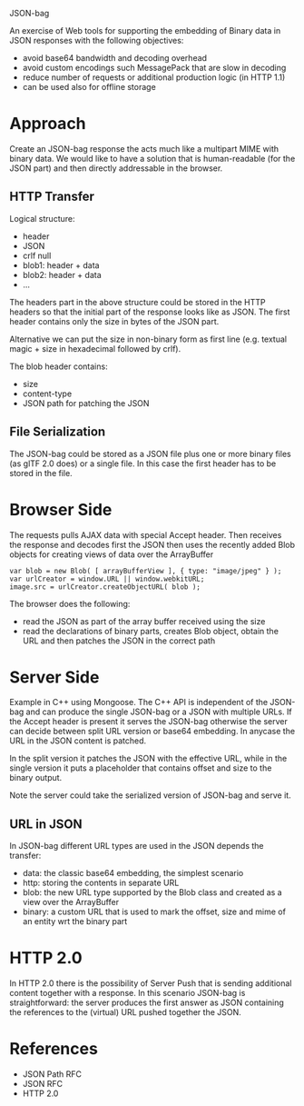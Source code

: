 
JSON-bag

An exercise of Web tools for supporting the embedding of Binary data in JSON responses with the following objectives:

- avoid base64 bandwidth and decoding overhead
- avoid custom encodings such MessagePack that are slow in decoding
- reduce number of requests or additional production logic (in HTTP 1.1)
- can be used also for offline storage

# Approach

Create an JSON-bag response the acts much like a multipart MIME with binary data. We would like to have a solution that is human-readable (for the JSON part) and then directly addressable in the browser.

## HTTP Transfer

Logical structure:

- header
- JSON
- crlf null
- blob1: header + data
- blob2: header + data
- ...

The headers part in the above structure could be stored in the HTTP headers so that the initial part of the response looks like as JSON. The first header contains only the size in bytes of the JSON part.

Alternative we can put the size in non-binary form as first line (e.g. textual magic + size in hexadecimal followed by crlf).

The blob header contains:
- size
- content-type
- JSON path for patching the JSON

## File Serialization

The JSON-bag could be stored as a JSON file plus one or more binary files (as glTF 2.0 does) or a single file. In this case the first header has to be stored in the file.

# Browser Side

The requests pulls AJAX data with special Accept header. Then receives the response and decodes first the JSON then uses the recently added Blob objects for creating views of data over the ArrayBuffer

	var blob = new Blob( [ arrayBufferView ], { type: "image/jpeg" } );
	var urlCreator = window.URL || window.webkitURL;
	image.src = urlCreator.createObjectURL( blob );

The browser does the following:

- read the JSON as part of the array buffer received using the size
- read the declarations of binary parts, creates Blob object, obtain the URL and then patches the JSON in the correct path

# Server Side

Example in C++ using Mongoose. The C++ API is independent of the JSON-bag and can produce the single JSON-bag or a JSON with multiple URLs.  If the Accept header is present it serves the JSON-bag otherwise the server can decide between split URL version or base64 embedding. In anycase the URL in the JSON content is patched.

In the split version it patches the JSON with the effective URL, while in the single version it puts a placeholder that contains offset and size to the binary output.

Note the server could take the serialized version of JSON-bag and serve it.

## URL in JSON

In JSON-bag different URL types are used in the JSON depends the transfer:

- data: the classic base64 embedding, the simplest scenario
- http: storing the contents in separate URL
- blob: the new URL type supported by the Blob class and created as a view over the ArrayBuffer
- binary: a custom URL that is used to mark the offset, size and mime of an entity wrt the binary part

# HTTP 2.0

In HTTP 2.0 there is the possibility of Server Push that is sending additional content together with a response. In this scenario JSON-bag is straightforward: the server produces the first answer as JSON containing the references to the (virtual) URL pushed together the JSON.

# References

- JSON Path RFC
- JSON RFC 
- HTTP 2.0